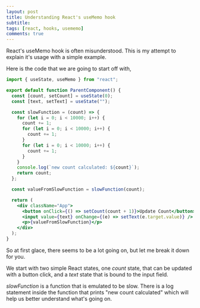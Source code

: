 ```yaml
---
layout: post
title: Understanding React's useMemo hook
subtitle:
tags: [react, hooks, usememo]
comments: true
---
```


React's useMemo hook is often misunderstood. This is my attempt to explain it's usage with a simple example.

Here is the code that we are going to start off with,

```jsx
import { useState, useMemo } from "react";

export default function ParentComponent() {
  const [count, setCount] = useState(0);
  const [text, setText] = useState("");

  const slowFunction = (count) => {
    for (let i = 0; i < 10000; i++) {
      count += 1;
      for (let i = 0; i < 10000; i++) {
        count += 1;
      }
      for (let i = 0; i < 10000; i++) {
        count += 1;
      }
    }
    console.log(`new count calculated: ${count}`);
    return count;
  };

  const valueFromSlowFunction = slowFunction(count);

  return (
    <div className="App">
      <button onClick={() => setCount(count + 1)}>Update Count</button>
      <input value={text} onChange={(e) => setText(e.target.value)} />
      <p>{valueFromSlowFunction}</p>
    </div>
  );
}
```

So at first glace, there seems to be a lot going on, but let me break it down for you.

We start with two simple React states, one _count_ state, that can be updated with a button click, and a _text_ state that is bound to the input field.

_slowFunction_ is a function that is emulated to be slow. There is a log statement inside the function that prints "new count calculated" which will help us better understand what's going on.
